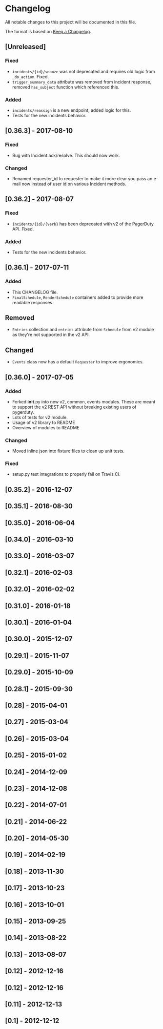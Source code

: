 # Changelog

All notable changes to this project will be documented in this file.

The format is based on [Keep a Changelog](http://keepachangelog.com/en/1.0.0/).

## [Unreleased]
### Fixed
* `incidents/{id}/snooze` was not deprecated and requires old logic from `_do_action`. Fixed.
* `trigger_summary_data` attribute was removed from incident response, removed `has_subject` function which referenced this.
### Added
* `incidents/reassign` is a new endpoint, added logic for this.
* Tests for the new incidents behavior.

## [0.36.3] - 2017-08-10

### Fixed
- Bug with Incident.ack/resolve. This should now work.

### Changed
- Renamed requester_id to requester to make it more clear you pass an e-mail now instead of user id on various Incident methods.

## [0.36.2] - 2017-08-07

### Fixed
- `incidents/{id}/{verb}` has been deprecated with v2 of the PagerDuty API. Fixed.

### Added
- Tests for the new incidents behavior.

## [0.36.1] - 2017-07-11

### Added
- This CHANGELOG file.
- `FinalSchedule`, `RenderSchedule` containers added to provide more readable responses.

## Removed
- `Entries` collection and `entries` attribute from `Schedule` from v2 module as they're not supported in the v2 API.

## Changed
- `Events` class now has a default `Requester` to improve ergonomics.


## [0.36.0] - 2017-07-05

### Added
- Forked __init__.py into new v2, common, events modules. These are meant to support the v2 REST API without breaking existing users of pygerduty.
- Lots of tests for v2 module.
- Usage of v2 library to README
- Overview of modules to README

### Changed
- Moved inline json into fixture files to clean up unit tests.

### Fixed
- setup.py test integrations to properly fail on Travis CI.

## [0.35.2] - 2016-12-07
## [0.35.1] - 2016-08-30
## [0.35.0] - 2016-06-04
## [0.34.0] - 2016-03-10
## [0.33.0] - 2016-03-07
## [0.32.1] - 2016-02-03
## [0.32.0] - 2016-02-02
## [0.31.0] - 2016-01-18
## [0.30.1] - 2016-01-04
## [0.30.0] - 2015-12-07
## [0.29.1] - 2015-11-07
## [0.29.0] - 2015-10-09
## [0.28.1] - 2015-09-30
## [0.28] - 2015-04-01
## [0.27] - 2015-03-04
## [0.26] - 2015-03-04
## [0.25] - 2015-01-02
## [0.24] - 2014-12-09
## [0.23] - 2014-12-08
## [0.22] - 2014-07-01
## [0.21] - 2014-06-22
## [0.20] - 2014-05-30
## [0.19] - 2014-02-19
## [0.18] - 2013-11-30
## [0.17] - 2013-10-23
## [0.16] - 2013-10-01
## [0.15] - 2013-09-25
## [0.14] - 2013-08-22
## [0.13] - 2013-08-07
## [0.12] - 2012-12-16
## [0.12] - 2012-12-16
## [0.11] - 2012-12-13
## [0.1] - 2012-12-12
